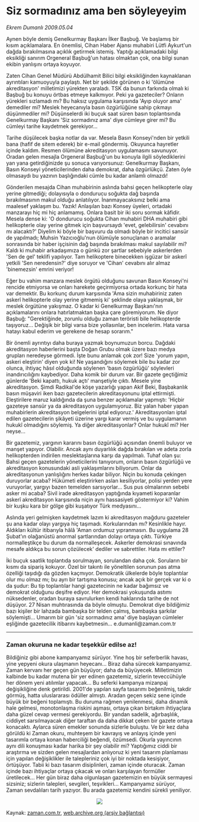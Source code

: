 # Siz sormadınız ama ben söyleyeyim

*Ekrem Dumanlı 2009.05.04*

<td class="columnist-detail">
<p>Aynen böyle demiş Genelkurmay Başkanı İlker Başbuğ. Ve başlamış bir kısım açıklamalara. En önemlisi, Cihan Haber Ajansı muhabiri Lütfi Aykurt'un dağda bırakılmasına açıklık getirmek istemiş. Yaptığı açıklamadaki bilgi eksikliği sanırım Orgeneral Başbuğ'un hatası olmaktan çok, ona bilgi sunan ekibin yanlışını ortaya koyuyor.</p>
<p>
<div id="haberMetinDiv">
<p>Zaten Cihan Genel Müdürü Abdülhamit Bilici bilgi eksikliğinden kaynaklanan ayrıntıları kamuoyuyla paylaştı. Net bir şekilde görünen o ki 'ölümüne akreditasyon' milletimizi yürekten yaraladı. TSK da bunun farkında olmalı ki Başbuğ bu konuyu örtbas etmeye kalkmıyor. Peki ya gazeteciler? Onların yürekleri sızlamadı mı? Bu haksız uygulama karşısında 'Ayıp oluyor ama' demediler mi? Meslek heyecanıyla basın özgürlüğüne sahip çıkmayı düşünmediler mi? Düşünselerdi iki buçuk saat süren basın toplantısında Genelkurmay Başkanı 'Siz sormadınız ama' diye cümleye girer mi? Bu cümleyi tarihe kaydetmek gerekiyor...
<p>Tarihe düşülecek başka notlar da var. Mesela Basın Konseyi'nden bir yetkili bana (hafif de sitem ederek) bir e-mail göndermiş. Okuyunca hayretler içinde kaldım. Resmen ölümüne akreditasyon uygulamasını savunuyor. Oradan gelen mesajla Orgeneral Başbuğ'un bu konuyla ilgili söylediklerini yan yana getirdiğinizde şu sonuca varıyorsunuz: Genelkurmay Başkanı, Basın Konseyi yöneticilerinden daha demokrat, daha özgürlükçü. Zaten öyle olmasaydı bu yazının başlığındaki cümle bu kadar anlamlı olmazdı!
<p>Gönderilen mesajda Cihan muhabirinin aslında bahsi geçen helikopterle olay yerine gitmediği; dolayısıyla o dondurucu soğukta dağ başında bırakılmasının makul olduğu anlatılıyor. İnanmayacaksınız belki ama maalesef yaklaşım bu. Yazık! Anlaşılan bazı Konsey üyeleri, ortadaki manzarayı hiç mi hiç anlamamış. Onlara basit bir iki soru sormak kâfidir. Mesela dense ki: 'O dondurucu soğukta Cihan muhabiri DHA muhabiri gibi helikopterle olay yerine gitmek için başvursaydı 'evet, gelebilirsin' cevabını mı alacaktı?' Diyelim ki böyle bir başvuru da olmadı böyle bir incitici sansür de yapılmadı; Muhsin Yazıcıoğlu'nun ölümüyle sonuçlanan o aramalar sonrasında bir haber işçisinin dağ başında bırakılması makul sayılabilir mi? Kaldı ki muhabir arkadaşımıza o günkü zor şartlar sebebiyle askerlerden 'Sen de gel' teklifi yapılıyor. Tam helikoptere binecekken işgüzar bir askerî yetkili 'Sen neredensin?' diye soruyor ve 'Cihan' cevabını alır almaz 'binemezsin' emrini veriyor!
<p>Eğer bu vahim manzara meslek örgütü olduğunu savunan Basın Konseyi'ni rencide etmiyorsa ve onları harekete geçirmiyorsa ortada korkunç bir hata var demektir. Bu korkunç durum karşısında 'Ama sizin muhabiriniz zaten askerî helikopterle olay yerine gitmemiş ki' şeklinde olaya yaklaşmak, bir meslek örgütüne yakışmaz. O kadar ki Genelkurmay Başkanı'nın açıklamalarını onlara hatırlatmaktan başka çare göremiyorum. Ne diyor Başbuğ: "Gerektiğinde, zorunlu olduğu zaman teröristi bile helikopterde taşıyoruz... Değişik bir bilgi varsa bize yollasınlar, ben incelerim. Hata varsa hatayı kabul ederim ve gerekene de hesap sorarım."
<p>Bir önemli ayrıntıyı daha buraya yazmak boynumuzun borcu. Dağdaki akreditasyon haberlerini başta Doğan Grubu olmak üzere bazı medya grupları neredeyse görmedi. İşte bunu anlamak çok zor! Size 'yorum yapın, askeri eleştirin' diyen yok ki! Ne yaşandığını söylemek bile bu kadar zor olunca, ihtiyaç hâsıl olduğunda söylenen 'basın özgürlüğü' söylevleri inandırıcılığını kaybediyor. Daha komik bir durum var. Bir gazete geçtiğimiz günlerde 'Beki kapattı, hukuk açtı' manşetiyle çıktı. Mesele yine akreditasyon. Şimdi Radikal'de köşe yazarlığı yapan Akif Beki, Başbakanlık basın müşaviri iken bazı gazetecilerin akreditasyonunu iptal ettirmişti. Eleştirilere maruz kaldığında da şuna benzer açıklamalar yapmıştı: 'Hiçbir gazeteye sansür ya da akreditasyon uygulamıyoruz. Biz yalan haber yapan muhabirlerin akreditasyon belgelerini iptal ediyoruz.' Akreditasyonları iptal edilen gazetecilerin şikâyeti üzerine yargı karar vermiş ve bu uygulamanın hukukî olmadığını söylemiş. Ya diğer akreditasyonlar? Onlar hukukî mi? Her neyse... 
<p>Bir gazetemiz, yargının kararını basın özgürlüğü açısından önemli buluyor ve manşet yapıyor. Olabilir. Ancak aynı duyarlılık dağda bırakılan ve adeta zorla helikopterden indirilen meslektaşlarına karşı da yapılmalı. Tuhaf olan şu: Bahsi geçen gazetelerin yöneticilerini tanıyorum, onların basın özgürlüğü ve akreditasyon konusundaki asli yaklaşımlarını biliyorum. Onlar da akreditasyonun yanlışlığını herkes kadar biliyor. Niçin bu konuda çekingen duruyorlar acaba? Hükümeti eleştirirken aslan kesiliyorlar, polisi yerden yere vuruyorlar, yargıyı bazen temelden sarsıyorlar... Sus pus olmalarının sebebi asker mi acaba? Sivil irade akreditasyon yaptığında kıyameti koparanlar askerî akreditasyon karşısında niçin aynı hassasiyeti göstermiyor ki? Vahim bir kuşku kara bir gölge gibi kuşatıyor Türk medyasını...
<p>Aslında yeri gelmişken kaydetmek lazım ki akreditasyon mağduru gazeteler şu ana kadar olayı yargıya hiç taşımadı. Korkularından mı? Kesinlikle hayır. Aldıkları kültür itibarıyla hâlâ 'Aman ordumuz yıpranmasın. Bu uygulama 28 Şubat'ın olağanüstü anormal şartlarından dolayı ortaya çıktı. Türkiye normalleştikçe bu durum da normalleşecek. Askerler demokrasi sınavında mesafe aldıkça bu sorun çözülecek' dediler ve sabrettiler. Hata mı ettiler?
<p>İki buçuk saatlik toplantıda sorulmayan, sorulandan daha çok. Soruların bir kısmı da sipariş kokuyor. Özel bir takıntı ile yöneltilen sorunun pas atma özelliği taşıdığı da gözden kaçmıyor. Demokratik ülkelerde böyle toplantılar olur mu olmaz mı; bu ayrı bir tartışma konusu; ancak açık bir gerçek var ki o da şudur: Bu tip toplantılar hangi gazetecinin ne kadar bağımsız ve demokrat olduğunu deşifre ediyor. Her demokrasi yokuşunda astımı nüksedenler, oradan buraya savrulurken kendi haklarında tarihe de not düşüyor. 27 Nisan muhtırasında da böyle olmuştu. Demokrat diye bildiğimiz bazı kişiler bir lahzada bambaşka bir telden çalmış, bambaşka şarkılar söylemişti... Umarım bir gün 'siz sormadınız ama' diye başlayan cümleler eşliğinde gazetecilik itibarını kaybetmesin... e.dumanli@zaman.com.tr 
<p><hr/>
<p><h3>Zaman okuruna ne kadar teşekkür edilse az!</h3>
<p>Bildiğiniz gibi abone kampanyamız sürüyor. Yine hoş bir seferberlik havası, yine yepyeni okura ulaşmanın heyecanı... Biraz daha sürecek kampanyamız. Zaman kervanı her geçen gün büyüyor; daha da büyüyecek. Milletimizin kalbinde bu kadar mutena bir yer edinen gazetemiz, sizlerin teveccühüyle her dönem yeni atılımlar yapacak... Bu seferki kampanya mizanpaj değişikliğine denk getirildi. 2001'de yapılan sayfa tasarımı beğenilmiş, takdir görmüş, hatta uluslararası ödüller almıştı. Aradan geçen sekiz sene içinde büyük bir beğeni toplamıştı. Bu duruma rağmen yenilenmesi, daha dinamik hale gelmesi, monotonlaşma riskini aşması, ortaya çıkan birtakım ihtiyaçlara daha güzel cevap vermesi gerekiyordu. Bir yandan sadelik, ağırbaşlılık, ciddiyet sarsılmayacak diğer taraftan da daha dikkat çeken bir gazete ortaya konacaktı. Aylarca süren emekler sonunda sizlerle buluştu. Ve bir kez daha görüldü ki Zaman okuru, muhteşem bir kavrayış ve anlayış içinde yeni tasarımla ortaya konan haberciliği beğendi, özümsedi. Okurla yayıncının aynı dili konuşması kadar harika bir şey olabilir mi? Yaptığımız ciddi bir araştırma ve sizden gelen mesajlardan anlıyoruz ki yeni tasarım planlaması için yapılan değişiklikler ile talepleriniz çok iyi bir noktada kesişiyor, örtüşüyor. Tabii ki bazı tasarım disiplinleri, zaman içinde oturacak. Zaman içinde bazı ihtiyaçlar ortaya çıkacak ve onları karşılayan formüller üretilecek... Her gün biraz daha olgunlaşan gazetemizin en büyük sermayesi sizsiniz; sizlerin talepleri, sevgileri, teşvikleri... Kampanyamız sürüyor, Zaman sevdalıları tarih yazıyor. Bu arada gazetemiz kendini sürekli yeniliyor.
<p><p align="center"><img border="0" src="http://web.archive.org/web/20110107181023im_/http://medya.zaman.com.tr/2009/05/04/tiraj.gif"/>
<p></p></p></p></p></p></p></p></p></p></p></p></p></p></p></div>
</p>
<a href="http://web.archive.org/web/20110107181023/mailto:e.dumanli@zaman.com.tr">
</a></td>

Kaynak: [zaman.com.tr](http://zaman.com.tr/yazar.do?yazino=844585), [web.archive.org (arşiv bağlantısı)](http://web.archive.org/web/20110107181023/http://www.zaman.com.tr/yazar.do?yazino=844585)
